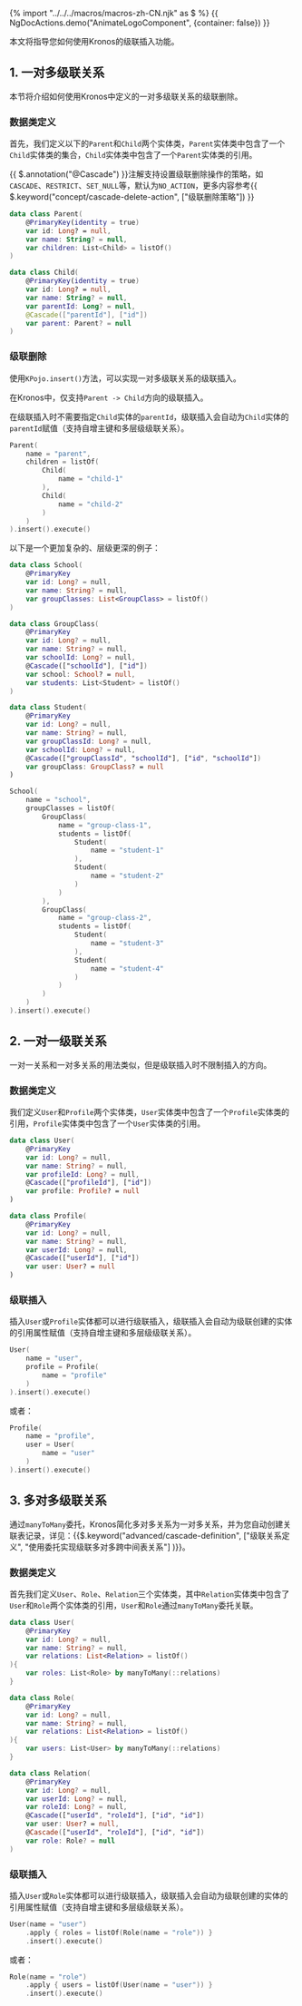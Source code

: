{% import "../../../macros/macros-zh-CN.njk" as $ %}
{{ NgDocActions.demo("AnimateLogoComponent", {container: false}) }}

本文将指导您如何使用Kronos的级联插入功能。

## 1. 一对多级联关系

本节将介绍如何使用Kronos中定义的一对多级联关系的级联删除。

### 数据类定义
首先，我们定义以下的`Parent`和`Child`两个实体类，`Parent`实体类中包含了一个`Child`实体类的集合，`Child`实体类中包含了一个`Parent`实体类的引用。

{{ $.annotation("@Cascade") }}注解支持设置级联删除操作的策略，如`CASCADE`、`RESTRICT`、`SET_NULL`等，默认为`NO_ACTION`，更多内容参考{{ $.keyword("concept/cascade-delete-action", ["级联删除策略"]) }}

```kotlin group="case1" name="Parent.kt" icon="kotlin"
data class Parent(
    @PrimaryKey(identity = true)
    var id: Long? = null,
    var name: String? = null,
    var children: List<Child> = listOf()
)
```
```kotlin group="case1" name="Child.kt" icon="kotlin"
data class Child(
    @PrimaryKey(identity = true)
    var id: Long? = null,
    var name: String? = null,
    var parentId: Long? = null,
    @Cascade(["parentId"], ["id"])
    var parent: Parent? = null
)
```

### 级联删除
使用`KPojo.insert()`方法，可以实现一对多级联关系的级联插入。

在Kronos中，仅支持`Parent -> Child`方向的级联插入。

在级联插入时不需要指定`Child`实体的`parentId`，级联插入会自动为`Child`实体的`parentId`赋值（支持自增主键和多层级级联关系）。

```kotlin
Parent(
    name = "parent",
    children = listOf(
        Child(
            name = "child-1"
        ),
        Child(
            name = "child-2"
        )
    )
).insert().execute()
```

以下是一个更加复杂的、层级更深的例子：

```kotlin group="case2" name="School.kt" icon="kotlin"
data class School(
    @PrimaryKey
    var id: Long? = null,
    var name: String? = null,
    var groupClasses: List<GroupClass> = listOf()
)
```

```kotlin group="case2" name="GroupClass.kt" icon="kotlin"
data class GroupClass(
    @PrimaryKey
    var id: Long? = null,
    var name: String? = null,
    var schoolId: Long? = null,
    @Cascade(["schoolId"], ["id"])
    var school: School? = null,
    var students: List<Student> = listOf()
)
```

```kotlin group="case2" name="Student.kt" icon="kotlin"
data class Student(
    @PrimaryKey
    var id: Long? = null,
    var name: String? = null,
    var groupClassId: Long? = null,
    var schoolId: Long? = null,
    @Cascade(["groupClassId", "schoolId"], ["id", "schoolId"])
    var groupClass: GroupClass? = null
)
```
```kotlin
School(
    name = "school",
    groupClasses = listOf(
        GroupClass(
            name = "group-class-1",
            students = listOf(
                Student(
                    name = "student-1"
                ),
                Student(
                    name = "student-2"
                )
            )
        ),
        GroupClass(
            name = "group-class-2",
            students = listOf(
                Student(
                    name = "student-3"
                ),
                Student(
                    name = "student-4"
                )
            )
        )
    )
).insert().execute()
```

## 2. 一对一级联关系

一对一关系和一对多关系的用法类似，但是级联插入时不限制插入的方向。

### 数据类定义

我们定义`User`和`Profile`两个实体类，`User`实体类中包含了一个`Profile`实体类的引用，`Profile`实体类中包含了一个`User`实体类的引用。

```kotlin group="case3" name="User.kt" icon="kotlin"
data class User(
    @PrimaryKey
    var id: Long? = null,
    var name: String? = null,
    var profileId: Long? = null,
    @Cascade(["profileId"], ["id"])
    var profile: Profile? = null
)
```

```kotlin group="case3" name="Profile.kt" icon="kotlin"
data class Profile(
    @PrimaryKey
    var id: Long? = null,
    var name: String? = null,
    var userId: Long? = null,
    @Cascade(["userId"], ["id"])
    var user: User? = null
)
```

### 级联插入

插入`User`或`Profile`实体都可以进行级联插入，级联插入会自动为级联创建的实体的引用属性赋值（支持自增主键和多层级级联关系）。

```kotlin
User(
    name = "user",
    profile = Profile(
        name = "profile"
    )
).insert().execute()
```

或者：

```kotlin
Profile(
    name = "profile",
    user = User(
        name = "user"
    )
).insert().execute()
```

## 3. 多对多级联关系

通过`manyToMany`委托，Kronos简化多对多关系为一对多关系，并为您自动创建关联表记录，详见：{{$.keyword("advanced/cascade-definition", ["级联关系定义", "使用委托实现级联多对多跨中间表关系"] )}}。

### 数据类定义

首先我们定义`User`、`Role`、`Relation`三个实体类，其中`Relation`实体类中包含了`User`和`Role`两个实体类的引用，`User`和`Role`通过`manyToMany`委托关联。

```kotlin group="case4" name="User.kt" icon="kotlin"
data class User(
    @PrimaryKey
    var id: Long? = null,
    var name: String? = null,
    var relations: List<Relation> = listOf()
){
    var roles: List<Role> by manyToMany(::relations)
}
```

```kotlin group="case4" name="Role.kt" icon="kotlin"
data class Role(
    @PrimaryKey
    var id: Long? = null,
    var name: String? = null,
    var relations: List<Relation> = listOf()
){
    var users: List<User> by manyToMany(::relations)
}
```

```kotlin group="case4" name="Relation.kt" icon="kotlin"
data class Relation(
    @PrimaryKey
    var id: Long? = null,
    var userId: Long? = null,
    var roleId: Long? = null,
    @Cascade(["userId", "roleId"], ["id", "id"])
    var user: User? = null,
    @Cascade(["userId", "roleId"], ["id", "id"])
    var role: Role? = null
)
```

### 级联插入

插入`User`或`Role`实体都可以进行级联插入，级联插入会自动为级联创建的实体的引用属性赋值（支持自增主键和多层级级联关系）。

```kotlin
User(name = "user")
    .apply { roles = listOf(Role(name = "role")) }
    .insert().execute()
```

或者：

```kotlin
Role(name = "role")
    .apply { users = listOf(User(name = "user")) }
    .insert().execute()
``` 